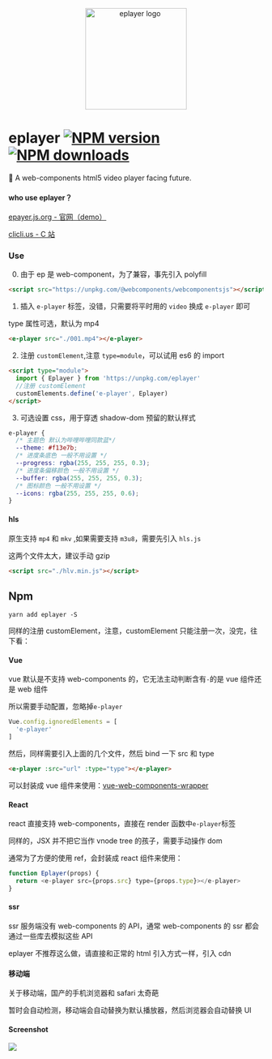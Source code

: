 <p align="center"><img src="http://ww1.sinaimg.cn/large/0065Zy9egy1fvcjfzaa1lj30dw0dwwhe.jpg" alt="eplayer logo" width="200px"></p>

# eplayer [![NPM version](https://img.shields.io/npm/v/eplayer.svg?style=flat-square)](https://npmjs.com/package/eplayer) [![NPM downloads](https://img.shields.io/npm/dm/eplayer.svg?style=flat-square)](https://npmjs.com/package/eplayer)

:dart: A web-components html5 video player facing future.

#### who use eplayer？

[epayer.js.org - 官网（demo）](https://eplayer.js.org/)

[clicli.us - C 站](https://www.clicli.us/)

### Use
0. 由于 ep 是 web-component，为了兼容，事先引入 polyfill

```html
<script src="https://unpkg.com/@webcomponents/webcomponentsjs"></script>
```

1. 插入 `e-player` 标签，没错，只需要将平时用的 `video` 换成 `e-player` 即可

type 属性可选，默认为 mp4

```html
<e-player src="./001.mp4"></e-player>
```
2. 注册 `customElement`,注意 `type=module`，可以试用 es6 的 import
```html
<script type="module">
  import { Eplayer } from 'https://unpkg.com/eplayer'
  //注册 customElement
  customElements.define('e-player', Eplayer)
</script>
```
3. 可选设置 css，用于穿透 shadow-dom 预留的默认样式

```css
e-player {
  /* 主题色 默认为哔哩哔哩同款蓝*/
  --theme: #f13e7b;
  /* 进度条底色 一般不用设置 */
  --progress: rgba(255, 255, 255, 0.3);
  /* 进度条偏移颜色 一般不用设置 */
  --buffer: rgba(255, 255, 255, 0.3);
  /* 图标颜色 一般不用设置 */
  --icons: rgba(255, 255, 255, 0.6);
}
```

#### hls

原生支持 `mp4` 和 `mkv` ,如果需要支持 `m3u8`，需要先引入 `hls.js`

这两个文件太大，建议手动 gzip

```html
<script src="./hlv.min.js"></script>
```

## Npm
```shell
yarn add eplayer -S
```
同样的注册 customElement，注意，customElement 只能注册一次，没完，往下看：

#### Vue

vue 默认是不支持 web-components 的，它无法主动判断含有`-`的是 vue 组件还是 web 组件

所以需要手动配置，忽略掉`e-player`

```JavaScript
Vue.config.ignoredElements = [
  'e-player'
]
```

然后，同样需要引入上面的几个文件，然后 bind 一下 src 和 type

```html
<e-player :src="url" :type="type"></e-player>
```

可以封装成 vue 组件来使用：[vue-web-components-wrapper](https://github.com/vuejs/vue-web-component-wrapper)

#### React

react 直接支持 web-components，直接在 render 函数中`e-player`标签

同样的，JSX 并不把它当作 vnode tree 的孩子，需要手动操作 dom

通常为了方便的使用 ref，会封装成 react 组件来使用：

```Javascript
function Eplayer(props) {
  return <e-player src={props.src} type={props.type}></e-player>
}
```

#### ssr

ssr 服务端没有 web-components 的 API，通常 web-components 的 ssr 都会通过一些库去模拟这些 API

eplayer 不推荐这么做，请直接和正常的 html 引入方式一样，引入 cdn

#### 移动端

关于移动端，国产的手机浏览器和 safari 太奇葩

暂时会自动检测，移动端会自动替换为默认播放器，然后浏览器会自动替换 UI

#### Screenshot

![](https://ws1.sinaimg.cn/mw690/0065Zy9egy1g0noauajzej31jm0vakjl.jpg)
